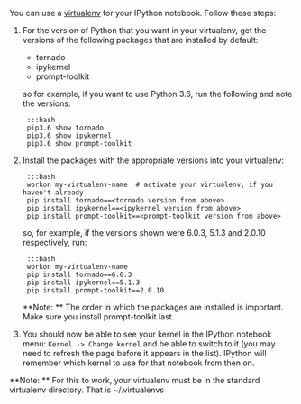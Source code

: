 
<!--
.. title: Using a virtualenv in an IPython notebook
.. slug: IPythonNotebookVirtualenvs
.. date: 2015-09-24 14:35:28 UTC+01:00
.. tags:
.. category:
.. link:
.. description:
.. type: text
-->

<!--
NOTE: this help page should mirror FT #5065.  If you change it, change the test.
-->


You can use a [virtualenv](/pages/VirtualenvsExplained) for your IPython notebook.
Follow these steps:

1. For the version of Python that you want in your virtualenv, get the versions
   of the following packages that are installed by default:
    * tornado
    * ipykernel
    * prompt-toolkit
        
    so for example, if you want to use Python 3.6, run the following and note the versions:

        :::bash
        pip3.6 show tornado
        pip3.6 show ipykernel
        pip3.6 show prompt-toolkit

2. Install the packages with the appropriate versions into your virtualenv:

        :::bash
        workon my-virtualenv-name  # activate your virtualenv, if you haven't already
        pip install tornado==<tornado version from above>
        pip install ipykernel==<ipykernel version from above>
        pip install prompt-toolkit==<prompt-toolkit version from above>
        
    so, for example, if the versions shown were 6.0.3, 5.1.3 and 2.0.10 respectively, run:
    
        :::bash
        workon my-virtualenv-name
        pip install tornado==6.0.3
        pip install ipykernel==5.1.3
        pip install prompt-toolkit==2.0.10
    
    **Note: ** The order in which the packages are installed is important. Make
    sure you install prompt-toolkit last.

3. You should now be able to see your kernel in the IPython notebook menu:
   `Kernel -> Change kernel` and be able to switch to it (you may need to
   refresh the page before it appears in the list). IPython will remember
   which kernel to use for that notebook from then on.
        
**Note: ** For this to work, your virtualenv must be in the standard
virtualenv directory. That is ~/.virtualenvs 
